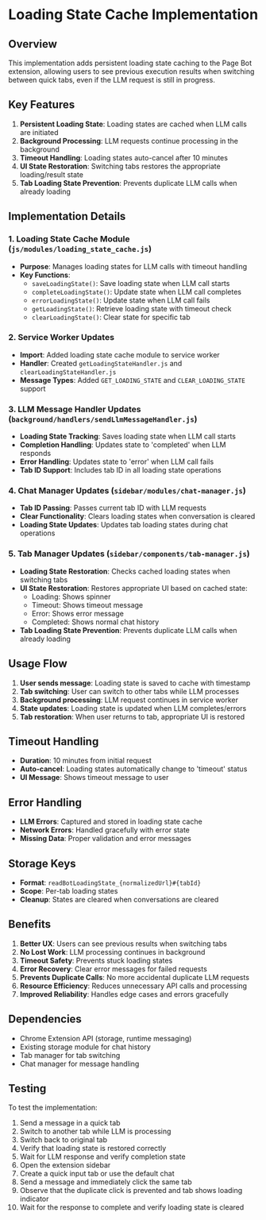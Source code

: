 # Loading State Cache Implementation

## Overview

This implementation adds persistent loading state caching to the Page Bot extension, allowing users to see previous execution results when switching between quick tabs, even if the LLM request is still in progress.

## Key Features

1. **Persistent Loading State**: Loading states are cached when LLM calls are initiated
2. **Background Processing**: LLM requests continue processing in the background
3. **Timeout Handling**: Loading states auto-cancel after 10 minutes
4. **UI State Restoration**: Switching tabs restores the appropriate loading/result state
5. **Tab Loading State Prevention**: Prevents duplicate LLM calls when already loading

## Implementation Details

### 1. Loading State Cache Module (`js/modules/loading_state_cache.js`)

- **Purpose**: Manages loading states for LLM calls with timeout handling
- **Key Functions**:
  - `saveLoadingState()`: Save loading state when LLM call starts
  - `completeLoadingState()`: Update state when LLM call completes
  - `errorLoadingState()`: Update state when LLM call fails
  - `getLoadingState()`: Retrieve loading state with timeout check
  - `clearLoadingState()`: Clear state for specific tab

### 2. Service Worker Updates

- **Import**: Added loading state cache module to service worker
- **Handler**: Created `getLoadingStateHandler.js` and `clearLoadingStateHandler.js`
- **Message Types**: Added `GET_LOADING_STATE` and `CLEAR_LOADING_STATE` support

### 3. LLM Message Handler Updates (`background/handlers/sendLlmMessageHandler.js`)

- **Loading State Tracking**: Saves loading state when LLM call starts
- **Completion Handling**: Updates state to 'completed' when LLM responds
- **Error Handling**: Updates state to 'error' when LLM call fails
- **Tab ID Support**: Includes tab ID in all loading state operations

### 4. Chat Manager Updates (`sidebar/modules/chat-manager.js`)

- **Tab ID Passing**: Passes current tab ID with LLM requests
- **Clear Functionality**: Clears loading states when conversation is cleared
- **Loading State Updates**: Updates tab loading states during chat operations

### 5. Tab Manager Updates (`sidebar/components/tab-manager.js`)

- **Loading State Restoration**: Checks cached loading states when switching tabs
- **UI State Restoration**: Restores appropriate UI based on cached state:
  - Loading: Shows spinner
  - Timeout: Shows timeout message
  - Error: Shows error message
  - Completed: Shows normal chat history
- **Tab Loading State Prevention**: Prevents duplicate LLM calls when already loading

## Usage Flow

1. **User sends message**: Loading state is saved to cache with timestamp
2. **Tab switching**: User can switch to other tabs while LLM processes
3. **Background processing**: LLM request continues in service worker
4. **State updates**: Loading state is updated when LLM completes/errors
5. **Tab restoration**: When user returns to tab, appropriate UI is restored

## Timeout Handling

- **Duration**: 10 minutes from initial request
- **Auto-cancel**: Loading states automatically change to 'timeout' status
- **UI Message**: Shows timeout message to user

## Error Handling

- **LLM Errors**: Captured and stored in loading state cache
- **Network Errors**: Handled gracefully with error state
- **Missing Data**: Proper validation and error messages

## Storage Keys

- **Format**: `readBotLoadingState_{normalizedUrl}#{tabId}`
- **Scope**: Per-tab loading states
- **Cleanup**: States are cleared when conversations are cleared

## Benefits

1. **Better UX**: Users can see previous results when switching tabs
2. **No Lost Work**: LLM processing continues in background
3. **Timeout Safety**: Prevents stuck loading states
4. **Error Recovery**: Clear error messages for failed requests
5. **Prevents Duplicate Calls**: No more accidental duplicate LLM requests
6. **Resource Efficiency**: Reduces unnecessary API calls and processing
7. **Improved Reliability**: Handles edge cases and errors gracefully

## Dependencies

- Chrome Extension API (storage, runtime messaging)
- Existing storage module for chat history
- Tab manager for tab switching
- Chat manager for message handling

## Testing

To test the implementation:

1. Send a message in a quick tab
2. Switch to another tab while LLM is processing
3. Switch back to original tab
4. Verify that loading state is restored correctly
5. Wait for LLM response and verify completion state
6. Open the extension sidebar
7. Create a quick input tab or use the default chat
8. Send a message and immediately click the same tab
9. Observe that the duplicate click is prevented and tab shows loading indicator
10. Wait for the response to complete and verify loading state is cleared 